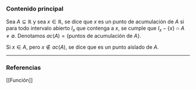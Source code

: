 ### Contenido principal

Sea $A \subseteq \mathbb R$ y sea $x \in \mathbb R$, se dice que $x$ es un punto de acumulación de $A$ si para todo intervalo abierto $I_x$ que contenga a $x$, se cumple que $I_x -\{x\} \cap A \not = \emptyset$.  Denotamos $ac(A) = \{$puntos de acumulación de $A\}$.

Si $x \in A$, pero $x \not \in ac(A)$, se dice que es un punto aislado de $A$.


--- 
### Referencias

[[Función]]